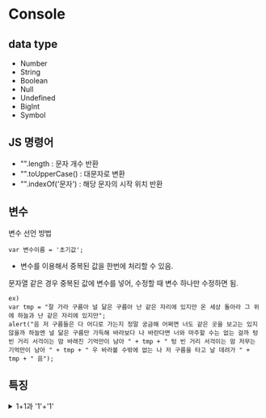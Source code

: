 # Console

## data type

- Number
- String
- Boolean
- Null
- Undefined
- BigInt
- Symbol

## JS 명령어

- "".length : 문자 개수 반환
- "".toUpperCase() : 대문자로 변환
- "".indexOf('문자') : 해당 문자의 시작 위치 반환

## 변수

변수 선언 방법

```
var 변수이름 = '초기값';
```

- 변수를 이용해서 중복된 값을 한번에 처리할 수 있음.  

문자열 같은 경우 중복된 값에 변수를 넣어, 수정할 때 변수 하나만 수정하면 됨.

```
ex)
var tmp = "잘 가라 구름아 널 닮은 구름아 난 같은 자리에 있지만 온 세상 돌아라 그 위에 하늘과 난 같은 자리에 있지만";
alert("음 저 구름들은 다 어디로 가는지 정말 궁금해 어쩌면 너도 같은 곳을 보고는 있지 않을까 하늘엔 널 닮은 구름만 가득해 바라보다 나 바란다면 너와 마주할 수는 없는 걸까 텅 빈 거리 서걱이는 맘 바래진 기억만이 남아 " + tmp + " 텅 빈 거리 서걱이는 맘 저무는 기억만이 남아 " + tmp + " 우 바라볼 수밖에 없는 나 저 구름을 타고 날 데려가 " + tmp + " 음");
```


## 특징

<details>
<summary>1+1과 '1'+'1'</summary>
웬만한 다른 언어 syntex에서도 통일되는 것 처럼 JS에서도 Data Type이 있음.<br><br>
문자열과 숫자가 다르며, 더할수 있음<br><br>

- 1+1 은 num+num 이므로 2가 반환됨<br>
- '1'+'1'은 string+string 이므로 11이 반환됨<br>
</details>